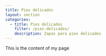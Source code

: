```yaml
---
title: Pies delicados
layout: section
categories:
  - title: Pies delicados
    filter: /pies-delicados/
    description: Zapas para pies delicados
---
```


This is the content of my page